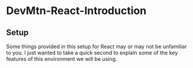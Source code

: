# DevMtn-React-Introduction

## Setup
Some things provided in this setup for React may or may not be unfamiliar to you. I just wanted to take a quick second to explain some of the key features of this environment we will be using.